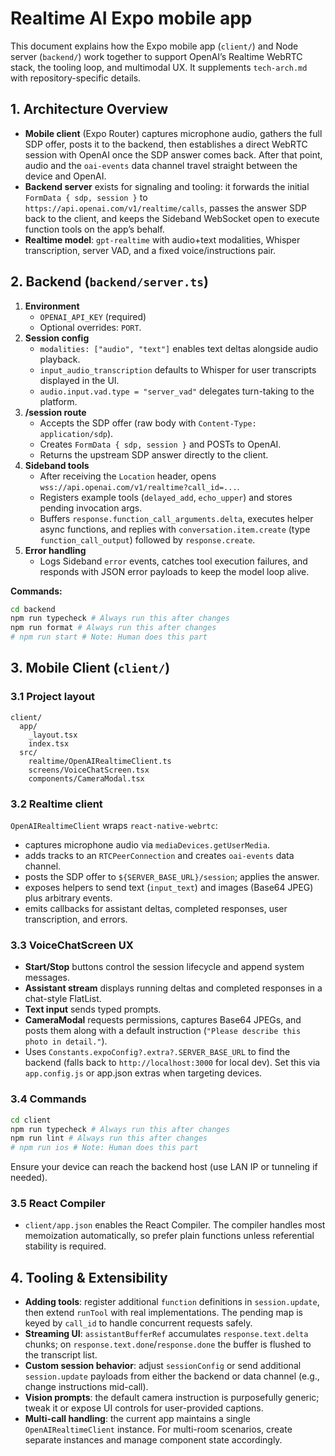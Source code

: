 # Realtime AI Expo mobile app

This document explains how the Expo mobile app (`client/`) and Node server (`backend/`) work together to support OpenAI’s Realtime WebRTC stack, the tooling loop, and multimodal UX. It supplements `tech-arch.md` with repository-specific details.

## 1. Architecture Overview
- **Mobile client** (Expo Router) captures microphone audio, gathers the full SDP offer, posts it to the backend, then establishes a direct WebRTC session with OpenAI once the SDP answer comes back. After that point, audio and the `oai-events` data channel travel straight between the device and OpenAI.
- **Backend server** exists for signaling and tooling: it forwards the initial `FormData { sdp, session }` to `https://api.openai.com/v1/realtime/calls`, passes the answer SDP back to the client, and keeps the Sideband WebSocket open to execute function tools on the app’s behalf.
- **Realtime model**: `gpt-realtime` with audio+text modalities, Whisper transcription, server VAD, and a fixed voice/instructions pair.

## 2. Backend (`backend/server.ts`)
1. **Environment**
   - `OPENAI_API_KEY` (required)
   - Optional overrides: `PORT`.
2. **Session config**
   - `modalities: ["audio", "text"]` enables text deltas alongside audio playback.
   - `input_audio_transcription` defaults to Whisper for user transcripts displayed in the UI.
   - `audio.input.vad.type = "server_vad"` delegates turn-taking to the platform.
3. **/session route**
   - Accepts the SDP offer (raw body with `Content-Type: application/sdp`).
   - Creates `FormData { sdp, session }` and POSTs to OpenAI.
   - Returns the upstream SDP answer directly to the client.
4. **Sideband tools**
   - After receiving the `Location` header, opens `wss://api.openai.com/v1/realtime?call_id=...`.
   - Registers example tools (`delayed_add`, `echo_upper`) and stores pending invocation args.
   - Buffers `response.function_call_arguments.delta`, executes helper async functions, and replies with `conversation.item.create` (type `function_call_output`) followed by `response.create`.
5. **Error handling**
   - Logs Sideband `error` events, catches tool execution failures, and responds with JSON error payloads to keep the model loop alive.

**Commands:**
```bash
cd backend
npm run typecheck # Always run this after changes
npm run format # Always run this after changes
# npm run start # Note: Human does this part
```

## 3. Mobile Client (`client/`)
### 3.1 Project layout
```
client/
  app/
    _layout.tsx
    index.tsx
  src/
    realtime/OpenAIRealtimeClient.ts
    screens/VoiceChatScreen.tsx
    components/CameraModal.tsx
```

### 3.2 Realtime client
`OpenAIRealtimeClient` wraps `react-native-webrtc`:
- captures microphone audio via `mediaDevices.getUserMedia`.
- adds tracks to an `RTCPeerConnection` and creates `oai-events` data channel.
- posts the SDP offer to `${SERVER_BASE_URL}/session`; applies the answer.
- exposes helpers to send text (`input_text`) and images (Base64 JPEG) plus arbitrary events.
- emits callbacks for assistant deltas, completed responses, user transcription, and errors.

### 3.3 VoiceChatScreen UX
- **Start/Stop** buttons control the session lifecycle and append system messages.
- **Assistant stream** displays running deltas and completed responses in a chat-style FlatList.
- **Text input** sends typed prompts.
- **CameraModal** requests permissions, captures Base64 JPEGs, and posts them along with a default instruction (`"Please describe this photo in detail."`).
- Uses `Constants.expoConfig?.extra?.SERVER_BASE_URL` to find the backend (falls back to `http://localhost:3000` for local dev). Set this via `app.config.js` or app.json extras when targeting devices.

### 3.4 Commands
```bash
cd client
npm run typecheck # Always run this after changes
npm run lint # Always run this after changes
# npm run ios # Note: Human does this part
```
Ensure your device can reach the backend host (use LAN IP or tunneling if needed).

### 3.5 React Compiler
- `client/app.json` enables the React Compiler. The compiler handles most memoization automatically, so prefer plain functions unless referential stability is required.

## 4. Tooling & Extensibility
- **Adding tools**: register additional `function` definitions in `session.update`, then extend `runTool` with real implementations. The pending map is keyed by `call_id` to handle concurrent requests safely.
- **Streaming UI**: `assistantBufferRef` accumulates `response.text.delta` chunks; on `response.text.done`/`response.done` the buffer is flushed to the transcript list.
- **Custom session behavior**: adjust `sessionConfig` or send additional `session.update` payloads from either the backend or data channel (e.g., change instructions mid-call).
- **Vision prompts**: the default camera instruction is purposefully generic; tweak it or expose UI controls for user-provided captions.
- **Multi-call handling**: the current app maintains a single `OpenAIRealtimeClient` instance. For multi-room scenarios, create separate instances and manage component state accordingly.
